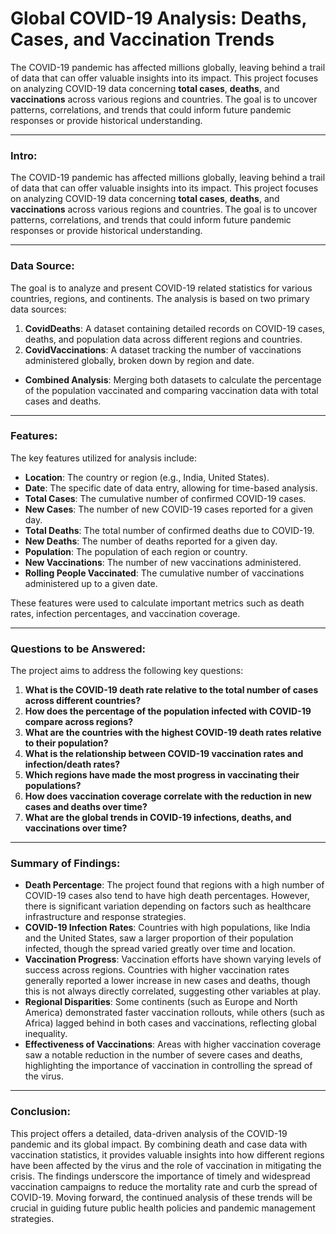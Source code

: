 # Global COVID-19 Analysis: Deaths, Cases, and Vaccination Trends

The COVID-19 pandemic has affected millions globally, leaving behind a trail of data that can offer valuable insights into its impact. This project focuses on analyzing COVID-19 data concerning **total cases**, **deaths**, and **vaccinations** across various regions and countries. The goal is to uncover patterns, correlations, and trends that could inform future pandemic responses or provide historical understanding.

---

### **Intro:**
The COVID-19 pandemic has affected millions globally, leaving behind a trail of data that can offer valuable insights into its impact. This project focuses on analyzing COVID-19 data concerning **total cases**, **deaths**, and **vaccinations** across various regions and countries. The goal is to uncover patterns, correlations, and trends that could inform future pandemic responses or provide historical understanding.

---

### **Data Source:**
The goal is to analyze and present COVID-19 related statistics for various countries, regions, and continents. 
The analysis is based on two primary data sources:
1. **CovidDeaths**: A dataset containing detailed records on COVID-19 cases, deaths, and population data across different regions and countries.
2. **CovidVaccinations**: A dataset tracking the number of vaccinations administered globally, broken down by region and date.
- **Combined Analysis**: Merging both datasets to calculate the percentage of the population vaccinated and comparing vaccination data with total cases and deaths.

---

### **Features:**
The key features utilized for analysis include:
- **Location**: The country or region (e.g., India, United States).
- **Date**: The specific date of data entry, allowing for time-based analysis.
- **Total Cases**: The cumulative number of confirmed COVID-19 cases.
- **New Cases**: The number of new COVID-19 cases reported for a given day.
- **Total Deaths**: The total number of confirmed deaths due to COVID-19.
- **New Deaths**: The number of deaths reported for a given day.
- **Population**: The population of each region or country.
- **New Vaccinations**: The number of new vaccinations administered.
- **Rolling People Vaccinated**: The cumulative number of vaccinations administered up to a given date.

These features were used to calculate important metrics such as death rates, infection percentages, and vaccination coverage.

---

### **Questions to be Answered:**
The project aims to address the following key questions:
1. **What is the COVID-19 death rate relative to the total number of cases across different countries?**
2. **How does the percentage of the population infected with COVID-19 compare across regions?**
3. **What are the countries with the highest COVID-19 death rates relative to their population?**
4. **What is the relationship between COVID-19 vaccination rates and infection/death rates?**
5. **Which regions have made the most progress in vaccinating their populations?**
6. **How does vaccination coverage correlate with the reduction in new cases and deaths over time?**
7. **What are the global trends in COVID-19 infections, deaths, and vaccinations over time?**

---

### **Summary of Findings:**
- **Death Percentage**: The project found that regions with a high number of COVID-19 cases also tend to have high death percentages. However, there is significant variation depending on factors such as healthcare infrastructure and response strategies.
- **COVID-19 Infection Rates**: Countries with high populations, like India and the United States, saw a larger proportion of their population infected, though the spread varied greatly over time and location.
- **Vaccination Progress**: Vaccination efforts have shown varying levels of success across regions. Countries with higher vaccination rates generally reported a lower increase in new cases and deaths, though this is not always directly correlated, suggesting other variables at play.
- **Regional Disparities**: Some continents (such as Europe and North America) demonstrated faster vaccination rollouts, while others (such as Africa) lagged behind in both cases and vaccinations, reflecting global inequality.
- **Effectiveness of Vaccinations**: Areas with higher vaccination coverage saw a notable reduction in the number of severe cases and deaths, highlighting the importance of vaccination in controlling the spread of the virus.

---

### **Conclusion:**
This project offers a detailed, data-driven analysis of the COVID-19 pandemic and its global impact. By combining death and case data with vaccination statistics, it provides valuable insights into how different regions have been affected by the virus and the role of vaccination in mitigating the crisis. The findings underscore the importance of timely and widespread vaccination campaigns to reduce the mortality rate and curb the spread of COVID-19. Moving forward, the continued analysis of these trends will be crucial in guiding future public health policies and pandemic management strategies.

